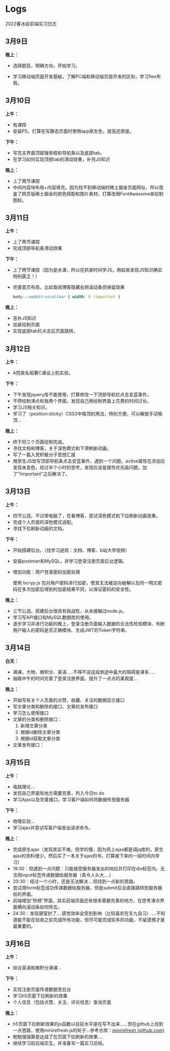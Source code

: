 # Logs

2022春冰岩前端实习日志

## 3月9日

**晚上：**

- 选择题目，明确方向，开始学习。


- 学习移动端页面开发基础，了解PC端和移动端页面开发的区别，学习flex布局。

## 3月10日

**上午：**

- 有课捏
- 安装PS，打算在写静态页面时使用app原生色，提高还原度。

**下午：**

- 写完主界面顶部搜索框和导航条以及底部tab。
- 在学习如何实现顶部tab的滑动效果，补充JS知识

**晚上：**

- 上了两节课捏
- 中间内容块布局+内容填充。因为找不到移动端的稀土掘金页面网址，所以借鉴了网页版稀土掘金的颜色搭配和图片素材，打算改用FontAwesome来绘制图标。

## 3月11日

**上午：**

- 上了两节课捏
- 完成顶部导航条滑动效果

**下午：**

- 上了两节课捏（因为是水课，所以在抓紧时间学JS，用起来发现JS知识确实特别匮乏！）

- 完善首页布局，比如查阅博客隐藏右侧滚动条但保留效果

  ```CSS
  body::-webkit-scrollbar { width: 0 !important } 
  ```

**晚上：**

- 恶补JS知识
- 加紧绘制页面
- 实现底部tab栏点击后页面跳转。

## 3月12日

**上午：**

- A院臭名昭著C课设上机实验。

**下午：**

- 下午发现jquery库不能使用，打算修改一下顶部导航栏点击变蓝事件。
- 不停绘制沸点和我两个界面，发现自己再绘制界面上花费的时间过长。
- 学习JS相关知识。
- 学习了（position:sticky）CSS3中吸顶的用法，特别方便，可以解放手动吸顶...

**晚上：**

- 终于将三个页面绘制完成。
- 寻找文档和博客，关于深色模式和下滑刷新动画。
- 写了一篇入党积极分子思想汇报
- 用原生JS改写顶部导航条点击变蓝事件，遇到一个问题，active属性在添加后发现未变色，经过半个小时的思考，发现应该是属性优先级问题，加了"!important"之后解决了。

## 3月13日

**上午：**

- 四节公选。不过带电脑了，在看博客，尝试深色模式和下拉刷新动画效果。
- 完成个人页面的深色模式适配。
- 寻找下拉刷新动画的文档。

**下午：**

- 开始搭建后台。（找学习途径：文档、博客、b站大学视频）

- 安装postman和MySQL，并学习登录注册页面后台逻辑。

- 增加功能：用户登录密码加密处理

  使用 bcryp.js 包对用户密码进行加密，使其无法被逆向破解以及同一明文密码在多次加密后得到的加密结果不同，以保证密码的安全性。

**晚上：**

- 三节公选。搭建后台很具有挑战性，从未接触过node.js。
- 学习写API接口和MySQL数据库的使用。
- 逐步学习并进行功能的晚上，登录注册页面输入数据的合法性检验模块、判断用户输入的密码是否正确模块、生成JWT的Token字符串。

## 3月14日

**白天：**

- 满课，大物、微积分、英语.....不得不说这段旅途中最大的阻碍是课多.....
- 抽取中午的时间完善了登录注册界面，提升了一点点的美观度...

**晚上：**

- 开始写有关个人页面的点赞、收藏、关注的数据显示接口
- 写文章分类和删除的接口、文章的发布接口
- 学习怎么使用接口
- 文章的分类和删除接口：
  1. 新增文章分类
  2. 根据id删除文章分类
  3. 根据id获取文章分类
- 文章发布接口：



## 3月15日

**上午：**

- 电路理论...
- 发现自己界面有地方需要完善，列入今日to do
- 学习Ajax以及完善接口，学习客户端如何将数据传至服务器

**下午：**

- 物理实验...
- 学习ajax并尝试写客户端发出请求命令。

**晚上：**

- 完成原生ajax（发现其实不难，但学的慢，因为网上ajax都是调jq库的，原生ajax的资料很少。然后买了一本关于ajax的书，打算接下来的一段时间内学习）
- 19:30：但遇到一点问题：只能接受服务器发出的响应并打印在div标签内，无法用input标签传递数据给服务器（真令人头大....）  
- 20:30：经过一个小时，还是无法解决....但找到一点新的思路。
- 尝试用form标签成功传递数据给服务器，但是submit后会直接跳转到服务器给的界面。
- 前端增加“热榜”界面，其实前端页面还有很多需要完善的地方，在思考沸点界面横向滚动条如何除去。
- 24:30：发现寝室封了....感觉效率会受到影响（比较喜欢在东九自习）....不知道能不能在验收之前完成所有功能，但尽可能完成较多的功能，不留遗憾才是最重要的。

## 3月16日

**上午：**

- 综合英语和微积分满课...

**下午：**

- 实现注册页面传递数据至后台
- 学习h5页面下拉刷新的效果
- 个人信息（包括点赞、关注、评论信息）查询页面

**晚上：**

- h5页面下拉刷新效果的js函数以目前水平是在写不出来......但在github上找到一点思路，使用minirefresh.js的轮子...参考仓库：[minirefresh (github.com)](https://github.com/minirefresh)
- 勉勉强强算是达成了在页面下拉刷新的效果....
- 继续学习前后端交互，并准备写一篇实习总结。





